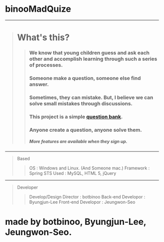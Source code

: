 binooMadQuize
=============

***


> # What's this?
>
>> ### We know that young children guess and ask each other and accomplish learning through such a series of processes.
>> ### Someone make a question, someone else find answer.
>> ### Sometimes, they can mistake. But, I believe we can solve small mistakes through discussions.
>> ### This project is a simple [question bank](https://www.google.co.kr/search?q=문제+은행).
>> ### Anyone create a question, anyone solve them.
>> ##### More features are available when they sign up.

***

> Based
>> OS : Windows and Linux. (And Someone mac.)
>> Framework : Spring STS
>> Used : MySQL, HTML 5, jQuery

***

> Developer
>> Develop/Design Director : botbinoo
>> Back-end Developor : Byungjun-Lee
>> Front-end Developor : Jeungwon-Seo


# made by botbinoo, Byungjun-Lee, Jeungwon-Seo.
